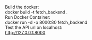 Build the docker:<br />
docker build -t fetch_backend .<br />
Run Docker Container:<br />
docker run -d -p 8000:80 fetch_backend<br />
Test the API url on localhost:<br />
http://127.0.0.1:8000
